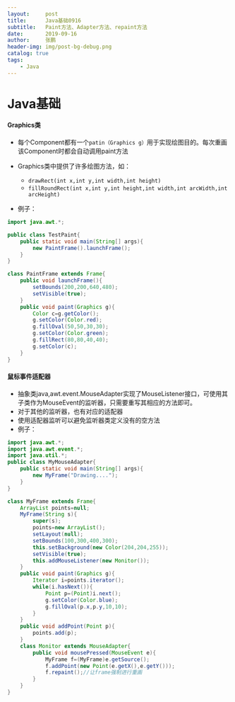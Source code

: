 ```yaml
---
layout:     post 
title:      Java基础0916
subtitle:   Paint方法、Adapter方法、repaint方法
date:       2019-09-16
author:     张鹏
header-img: img/post-bg-debug.png
catalog: true   
tags:                         
    - Java
---
```


# Java基础

#### Graphics类

- 每个Component都有一个`patin（Graphics g）`用于实现绘图目的。每次重画该Component时都会自动调用paint方法
- Graphics类中提供了许多绘图方法，如：
   - `drawRect(int x,int y,int width,int height)`
   - `fillRoundRect(int x,int y,int height,int width,int arcWidth,int arcHeight)`

- 例子：

```java
import java.awt.*;

public class TestPaint{
    public static void main(String[] args){
        new PaintFrame().launchFrame();
    }
}

class PaintFrame extends Frame{
    public void launchFrame(){
        setBounds(200,200,640,480);
        setVisible(true);
    }
    public void paint(Graphics g){
        Color c=g.getColor();
        g.setColor(Color.red);
        g.fillOval(50,50,30,30);
        g.setColor(Color.green);
        g.fillRect(80,80,40,40);
        g.setColor(c);
    }
}
```

#### 鼠标事件适配器

- 抽象类java,awt.event.MouseAdapter实现了MouseListener接口，可使用其子类作为MouseEvent的监听器，只需要重写其相应的方法即可。
- 对于其他的监听器，也有对应的适配器
- 使用适配器监听可以避免监听器类定义没有的空方法
- 例子：

```java
import java.awt.*;
import java.awt.event.*;
import java.util.*;
public class MyMouseAdapter{
    public static void main(String[] args){
        new MyFrame("Drawing....");
    }
}

class MyFrame extends Frame{
    ArrayList points=null;
    MyFrame(String s){
        super(s);
        points=new ArrayList();
        setLayout(null);
        setBounds(100,300,400,300);
        this.setBackground(new Color(204,204,255));
        setVisible(true);
        this.addMouseListener(new Monitor());
    }
    public void paint(Graphics g){
        Iterator i=points.iterator();
        while(i.hasNext()){
            Point p=(Point)i.next();
            g.setColor(Color.blue);
            g.fillOval(p.x,p.y,10,10);
        }
    }
    public void addPoint(Point p){
        points.add(p);
    }
    class Monitor extends MouseAdapter{
        public void mousePressed(MouseEvent e){
            MyFrame f=(MyFrame)e.getSource();
            f.addPoint(new Point(e.getX(),e.getY()));
            f.repaint();//让frame强制进行重画
        }
    }
}
```
